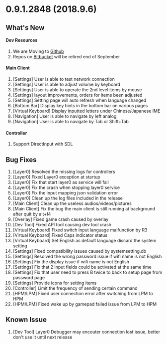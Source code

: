 # 0.9.1.2848 (2018.9.6)

## What's New
#### Dev Resources
1. We are Moving to [Github](https://github.com/subor)
2. Repos on [Bitbucket](https://bitbucket.org/playruyi) will be retired end of September

#### Main Client
1. [Settings] User is able to test network connection
1. [Settings] User is able to adjust volume by keyboard
1. [Settings] User is able to operate the 2nd level items by mouse
1. [Settings] layout improvements, orders for items been adjusted
1. [Settings] Setting page will auto refresh when language changed
1. [Bottom Bar] Display key hints in the bottom bar on various pages
1. [Virtual Keyboard] Display inputted letters under Chinese/Japanese IME
1. [Navigation] User is able to navigate by left analog
1. [Navigation] User is able to navigate by Tab or Shift+Tab

#### Controller
1.	Support DirectInput with SDL

## Bug Fixes
1. [Layer0] Resolved the missing logs for controllers
1. [Layer0] Fixed Layer0 exception at startup
1. [Layer0] Fix that start layer0 as service will fail
1. [Layer0] Fix the crash when stopping layer0 service
1. [Layer0] Fix the input mapping json validation error
1. [Layer0] Clean up the log files included in the release
1. [Main Client] Clean up the useless audios/videos/pictures
1. [Main Client] Fix the bug the main client is still running at background after quit by alt+f4
1. [Overlay] Fixed game crash caused by overlay
1. [Dev Tool] Fixed API tool causing dev tool crash
1. [Virtual Keyboard] Fixed switch input language malfunction by R3
1. [Virtual Keyboard] Fixed Caps indicator status
1. [Virtual Keyboard] Set English as default language discard the system setting
1. [Settings] Fixed compatibility issues caused by systemsetting.db
1. [Settings] Resolved the wrong password issue if wifi name is not English
1. [Settings] Fix the display issue if wifi name is not English
1. [Settings] Fix that 2 input fields could be activated at the same time
1. [Settings] Fix that user need to press B twice to back to setup page from password page
1. [Settings] Provide icons for setting items
1. [Controller] Limit the frequency of sending certain command
1. [HPM/LPM] Fixed user connection error after switching from LPM to HPM
1. [HPM/LPM] Fixed wake up by gamepad failed issue from LPM to HPM

## Known Issue
1. [Dev Tool] Layer0 Debugger may encouter connection lost issue, better don't use it until next release
